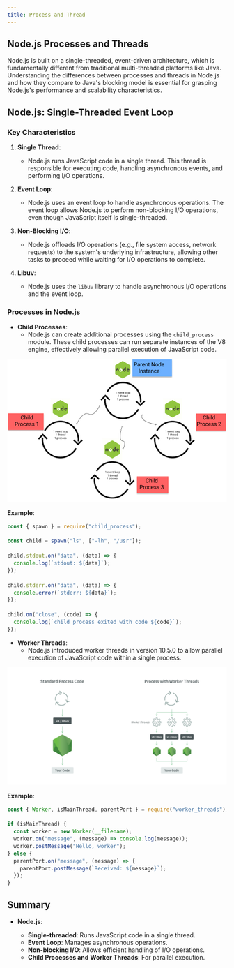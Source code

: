 ```yaml
---
title: Process and Thread
---
```


## Node.js Processes and Threads

Node.js is built on a single-threaded, event-driven architecture, which is fundamentally different from traditional multi-threaded platforms like Java. Understanding the differences between processes and threads in Node.js and how they compare to Java's blocking model is essential for grasping Node.js's performance and scalability characteristics.

## Node.js: Single-Threaded Event Loop

### Key Characteristics

1. **Single Thread**:

   - Node.js runs JavaScript code in a single thread. This thread is responsible for executing code, handling asynchronous events, and performing I/O operations.

2. **Event Loop**:

   - Node.js uses an event loop to handle asynchronous operations. The event loop allows Node.js to perform non-blocking I/O operations, even though JavaScript itself is single-threaded.

3. **Non-Blocking I/O**:

   - Node.js offloads I/O operations (e.g., file system access, network requests) to the system's underlying infrastructure, allowing other tasks to proceed while waiting for I/O operations to complete.

4. **Libuv**:
   - Node.js uses the `libuv` library to handle asynchronous I/O operations and the event loop.

### Processes in Node.js

- **Child Processes**:
  - Node.js can create additional processes using the `child_process` module. These child processes can run separate instances of the V8 engine, effectively allowing parallel execution of JavaScript code.

![Image](https://raw.githubusercontent.com/quankori/quankori.github.io/master/src/images/programming/child-process.jpg)

**Example**:

```javascript
const { spawn } = require("child_process");

const child = spawn("ls", ["-lh", "/usr"]);

child.stdout.on("data", (data) => {
  console.log(`stdout: ${data}`);
});

child.stderr.on("data", (data) => {
  console.error(`stderr: ${data}`);
});

child.on("close", (code) => {
  console.log(`child process exited with code ${code}`);
});
```

- **Worker Threads**:
  - Node.js introduced worker threads in version 10.5.0 to allow parallel execution of JavaScript code within a single process.

![Image](https://raw.githubusercontent.com/quankori/quankori.github.io/master/src/images/programming/worker-thread.jpg)

**Example**:

```javascript
const { Worker, isMainThread, parentPort } = require("worker_threads");

if (isMainThread) {
  const worker = new Worker(__filename);
  worker.on("message", (message) => console.log(message));
  worker.postMessage("Hello, worker");
} else {
  parentPort.on("message", (message) => {
    parentPort.postMessage(`Received: ${message}`);
  });
}
```

## Summary

- **Node.js**:

  - **Single-threaded**: Runs JavaScript code in a single thread.
  - **Event Loop**: Manages asynchronous operations.
  - **Non-blocking I/O**: Allows efficient handling of I/O operations.
  - **Child Processes and Worker Threads**: For parallel execution.
